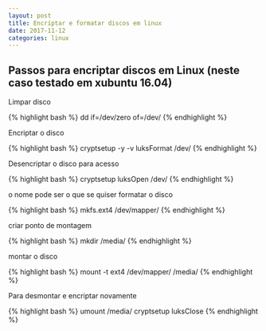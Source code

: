 ```yaml
---
layout: post
title: Encriptar e formatar discos em linux
date: 2017-11-12
categories: linux
---
```

## Passos para encriptar discos em Linux (neste caso testado em xubuntu 16.04)

Limpar disco

{% highlight bash %}
    dd if=/dev/zero of=/dev/<disk>
{% endhighlight %}


Encriptar o disco

{% highlight bash %}
    cryptsetup -y -v luksFormat /dev/<disk>
{% endhighlight %}

Desencriptar o disco para acesso

{% highlight bash %}
    cryptsetup luksOpen /dev/<disk> <nome>
{% endhighlight %}

o nome pode ser o que se quiser
formatar o disco

{% highlight bash %}
    mkfs.ext4 /dev/mapper/<nome>
{% endhighlight %}

criar ponto de montagem

{% highlight bash %}
    mkdir /media/<ponto de montagem>
{% endhighlight %}

montar o disco

{% highlight bash %}
    mount -t ext4 /dev/mapper/<nome> /media/<ponto de montagem>
{% endhighlight %}

Para desmontar e encriptar novamente

{% highlight bash %}
    umount /media/<ponto de montagem>
    cryptsetup luksClose <nome>
{% endhighlight %}

